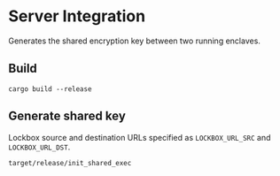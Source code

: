 # Server Integration 

Generates the shared encryption key between two running enclaves.

## Build

```cargo build --release```

## Generate shared key

Lockbox source and destination URLs specified as `LOCKBOX_URL_SRC` and `LOCKBOX_URL_DST`.

```target/release/init_shared_exec```
